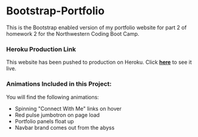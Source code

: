 # Bootstrap-Portfolio
This is the Bootstrap enabled version of my portfolio website for part 2 of homework 2 for the Northwestern Coding Boot Camp.

### Heroku Production Link
This website has been pushed to production on Heroku. Click [**here**](https://desolate-bastion-11994.herokuapp.com/) to see it live.

### Animations Included in this Project:
You will find the following animations:
* Spinning "Connect With Me" links on hover
* Red pulse jumbotron on page load
* Portfolio panels float up
* Navbar brand comes out from the abyss
